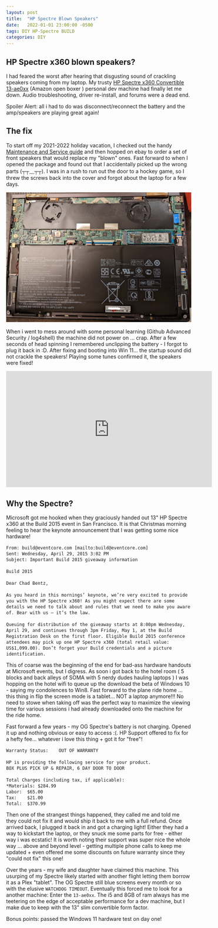 ```yaml
---
layout: post
title:  "HP Spectre Blown Speakers"
date:   2022-01-01 23:00:00 -0500
tags: DIY HP-Spectre BUILD
categories: DIY
---
```


## HP Spectre x360 blown speakers?

I had feared the worst after hearing that disgusting sound of crackling speakers coming from my laptop.  My trusty [HP Spectre x360 Convertible 13-ae0xx](https://www.amazon.com/gp/product/B07F3HVFVM/ref=ppx_yo_dt_b_asin_title_o00_s00?ie=UTF8&psc=1) (Amazon open boxer ) personal dev machine had finally let me down.  Audio troubleshooting, driver re-install, and forums were a dead end.

Spoiler Alert: all i had to do was disconnect/reconnect the battery and the amp/speakers are playing great again!

## The fix

To start off my 2021-2022 holiday vacation, I checked out the handy [Maintenance and Service guide](https://support.hp.com/us-en/product/hp-spectre-13-ae000-x360-convertible-pc/16779579/manuals) and then hopped on ebay to order a set of front speakers that would replace my "blown" ones. Fast forward to when I opened the package and found out that I accidentally picked up the wrong parts (┬┬﹏┬┬). I was in a rush to run out the door to a hockey game, so I threw the screws back into the cover and forgot about the laptop for a few days.  

![Spectre Insides](/assets/img/2022-01-10-01-40-45.png)

When i went to mess around with some personal learning (Github Advanced Security / log4shell) the machine did not power on ... crap.  After a few seconds of head spinning I remembered unclipping the battery - I forgot to plug it back in :D.  After fixing and booting into Win 11... the startup sound did not crackle the speakers!  Playing some tunes confirmed it, the speakers were fixed!

<iframe width="560" height="315" src="https://www.youtube.com/embed/DxQ3DraN_Oc" title="YouTube video player" frameborder="0" allow="accelerometer; autoplay; clipboard-write; encrypted-media; gyroscope; picture-in-picture" allowfullscreen></iframe>



## Why the Spectre?

Microsoft got me hooked when they graciously handed out 13" HP Spectre x360 at the Build 2015 event in San Francisco.  It is that Christmas morning feeling to hear the keynote announcement that I was getting some nice hardware!

``` text
From: build@eventcore.com [mailto:build@eventcore.com]
Sent: Wednesday, April 29, 2015 3:02 PM
Subject: Important Build 2015 giveaway information

Build 2015

Dear Chad Bentz,

As you heard in this mornings’ keynote, we’re very excited to provide you with the HP Spectre x360! As you might expect there are some details we need to talk about and rules that we need to make you aware of. Bear with us – it’s the law.

Queuing for distribution of the giveaway starts at 8:00pm Wednesday, April 29, and continues through 3pm Friday, May 1, at the Build Registration Desk on the first floor. Eligible Build 2015 conference attendees may pick up one HP Spectre x360 (total retail value: US$1,099.00). Don’t forget your Build credentials and a picture identification.
```

This of coarse was the beginning of the end for bad-ass hardware handouts at Microsoft events, but I digress. As soon i got back to the hotel room ( 5 blocks and back alleys of SOMA with 5 nerdy dudes hauling laptops ) I was hopping on the hotel wifi to queue up the download the beta of Windows 10 - saying my condolences to Win8.  Fast forward to the plane ride home ... this thing in flip the screen mode is a tablet... NOT a laptop anymore!!! No need to stowe when taking off was the perfect way to maximize the viewing time for various sessions i had already downloaded onto the machine for the ride home.

Fast forward a few years -  my OG Spectre's battery is not charging.  Opened it up and nothing obvious or easy to access :(.  HP Support offered to fix for a hefty fee... whatever i love this thing + got it for "free"!

```text
Warranty Status:	OUT OF WARRANTY

HP is providing the following service for your product.
BOX PLUS PICK UP & REPAIR, 6 DAY DOOR TO DOOR
  
Total Charges (including tax, if applicable):
*Materials:	$284.99
Labor:	$65.00
Tax:	$21.00
Total:	$370.99
```

Then one of the strangest things happened, they called me and told me they could not fix it and would ship it back to me with a full refund.  Once arrived back, I  plugged it back in and got a charging light!  Either they had a way to kickstart the laptop, or they snuck me some parts for free - either way i was ecstatic!  It is worth noting their support was super nice the whole way ... above and beyond level - getting multiple phone calls to keep me updated + even offered me some discounts on future warranty since they "could not fix" this one!

Over the years - my wife and daughter have claimed this machine.  This usurping of my Spectre likely started with another flight letting them borrow it as a Plex "tablet". The OG Spectre still blue screens every month or so with the elusive <code>WATCHDOG TIMEOUT</code>. Eventually this forced me to look for a another machine: Enter the <code>13-ae0xx</code>.  The i5 and 8GB of ram always has me teetering on the edge of acceptable performance for a dev machine, but I make due to keep with the 13" slim convertible form factor.  

Bonus points: passed the Windows 11 hardware test on day one!